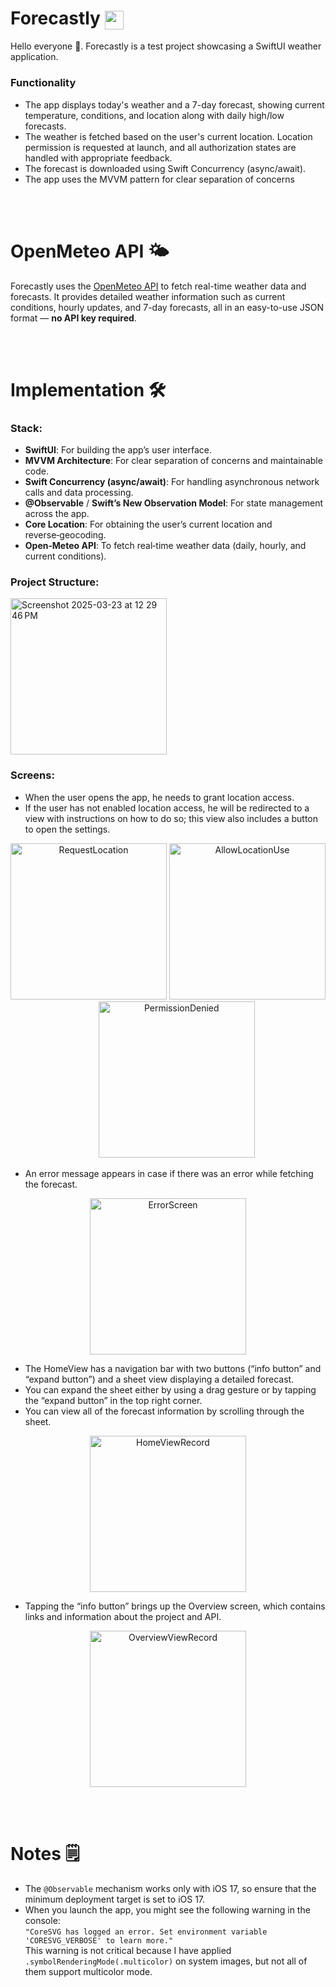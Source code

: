 
<h1>
  Forecastly
  <img src="https://github.com/user-attachments/assets/fede5c8f-2a26-4cee-8b03-d2d078473471" width="30" height="30" style="vertical-align: middle;" />
</h1>

Hello everyone 👋. Forecastly is a test project showcasing a SwiftUI weather application.

### Functionality
- The app displays today's weather and a 7-day forecast, showing current temperature, conditions, and location along with daily high/low forecasts.
- The weather is fetched based on the user's current location. Location permission is requested at launch, and all authorization states are handled with appropriate feedback.
- The forecast is downloaded using Swift Concurrency (async/await).
- The app uses the MVVM pattern for clear separation of concerns

<br /><br />


# OpenMeteo API 🌤
Forecastly uses the [OpenMeteo API](https://open-meteo.com/) to fetch real-time weather data and forecasts. It provides detailed weather information such as current conditions, hourly updates, and 7-day forecasts, all in an easy-to-use JSON format — **no API key required**.


<br /><br />

# Implementation 🛠️

### Stack:

- **SwiftUI**: For building the app’s user interface.
- **MVVM Architecture**: For clear separation of concerns and maintainable code.
- **Swift Concurrency (async/await)**: For handling asynchronous network calls and data processing.
- **@Observable** / **Swift’s New Observation Model**: For state management across the app.
- **Core Location**: For obtaining the user’s current location and reverse‑geocoding.
- **Open‑Meteo API**: To fetch real‑time weather data (daily, hourly, and current conditions).  

### Project Structure:
<img width="250" alt="Screenshot 2025-03-23 at 12 29 46 PM" src="https://github.com/user-attachments/assets/bb5e779c-3d53-489c-ad95-4ab04e3f16db" />

### Screens:
- When the user opens the app, he needs to grant location access.
- If the user has not enabled location access, he will be redirected to a view with instructions on how to do so; this view also includes a button to open the settings.

<p align="center">
  <img src="https://github.com/user-attachments/assets/87a703ff-d4f6-448d-8bff-b1dc05aa486e" 
       alt="RequestLocation"
       width="250" />
  <img src="https://github.com/user-attachments/assets/c0dfd06f-fce8-457c-bd65-3501e856f0dc" 
       alt="AllowLocationUse"
       width="250" />
  &nbsp;&nbsp;&nbsp;&nbsp;&nbsp;&nbsp;
  <img src="https://github.com/user-attachments/assets/65ace3ce-7516-46cd-b872-6564cb0e4332" 
       alt="PermissionDenied"
       width="250" />
</p>

- An error message appears in case if there was an error while fetching the forecast.

<p align="center">
  <img src="https://github.com/user-attachments/assets/df75ab1f-5a67-4607-b3a0-3cae411fd718" 
       alt="ErrorScreen"
       width="250" />
</p>

- The HomeView has a navigation bar with two buttons (“info button” and “expand button”) and a sheet view displaying a detailed forecast.
- You can expand the sheet either by using a drag gesture or by tapping the “expand button” in the top right corner.
- You can view all of the forecast information by scrolling through the sheet.

<p align="center">
  <img src="https://github.com/user-attachments/assets/ab509bca-35b1-4b14-9f52-0fc26cfc3a27" 
       alt="HomeViewRecord" 
       width="250" />
</p>

- Tapping the “info button” brings up the Overview screen, which contains links and information about the project and API.
<p align="center">
  <img src="https://github.com/user-attachments/assets/ab5d4704-6bf7-4b8e-9919-fda4f8ff6490" 
       alt="OverviewViewRecord" 
       width="250" />

</p>


<br /><br />
  
# Notes 🗒️
- The `@Observable` mechanism works only with iOS 17, so ensure that the minimum deployment target is set to iOS 17.
- When you launch the app, you might see the following warning in the console:  
  `"CoreSVG has logged an error. Set environment variable 'CORESVG_VERBOSE' to learn more."`  
  This warning is not critical because I have applied `.symbolRenderingMode(.multicolor)` on system images, but not all of them support multicolor mode.

  
